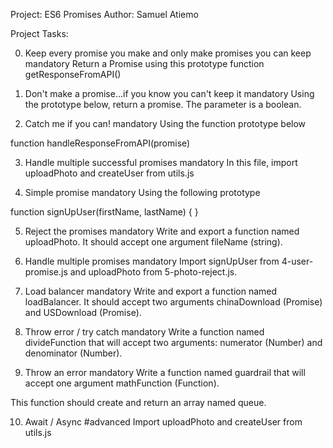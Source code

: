 Project: ES6 Promises 
Author: Samuel Atiemo

Project Tasks:

0. Keep every promise you make and only make promises you can keep
mandatory
Return a Promise using this prototype function getResponseFromAPI()

1. Don't make a promise...if you know you can't keep it
mandatory
Using the prototype below, return a promise. The parameter is a boolean.

2. Catch me if you can!
mandatory
Using the function prototype below

function handleResponseFromAPI(promise)

3. Handle multiple successful promises
mandatory
In this file, import uploadPhoto and createUser from utils.js

4. Simple promise
mandatory
Using the following prototype

function signUpUser(firstName, lastName) {
}

5. Reject the promises
mandatory
Write and export a function named uploadPhoto. It should accept one argument fileName (string).

6. Handle multiple promises
mandatory
Import signUpUser from 4-user-promise.js and uploadPhoto from 5-photo-reject.js.

7. Load balancer
mandatory
Write and export a function named loadBalancer. It should accept two arguments chinaDownload (Promise) and USDownload (Promise).

8. Throw error / try catch
mandatory
Write a function named divideFunction that will accept two arguments: numerator (Number) and denominator (Number).

9. Throw an error
mandatory
Write a function named guardrail that will accept one argument mathFunction (Function).

This function should create and return an array named queue.

10. Await / Async
#advanced
Import uploadPhoto and createUser from utils.js
